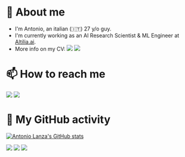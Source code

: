 # :book: About me
* I'm Antonio, an italian (:it:) 27 y/o guy.
* I'm currently working as an AI Research Scientist & ML Engineer at [Altilia.ai](https://altilia.ai).
* More info on my CV:
<a href="https://github.com/antoniolanza1996/antoniolanza1996/blob/main/CVs/CV_Antonio_Lanza_en.pdf"><img src="https://img.shields.io/badge/english version-C8102E?style=for-the-badge"></a>
<a href="https://github.com/antoniolanza1996/antoniolanza1996/blob/main/CVs/CV_Antonio_Lanza_it.pdf"><img src="https://img.shields.io/badge/italian version-008C45?style=for-the-badge"></a>

# :mailbox: How to reach me
<a href="mailto:antoniolanza1996@gmail.com"><img src="https://img.shields.io/badge/mail-D14836?style=for-the-badge&logo=gmail&logoColor=white"></a>
<a href="https://www.linkedin.com/in/lanzaantonio"><img src="https://img.shields.io/badge/LinkedIn-0077B5?style=for-the-badge&logo=linkedin&logoColor=white"></a>

# :construction: My GitHub activity
[![Antonio Lanza's GitHub stats](https://github-readme-stats.vercel.app/api?username=antoniolanza1996&count_private=true&show_icons=true&theme=algolia)](https://github-readme-stats.vercel.app/api?username=antoniolanza1996&count_private=true&show_icons=true&theme=algolia)

<a href="https://github.com/search?o=desc&q=author%3Aantoniolanza1996+is%3Apr&s=updated"><img src="https://img.shields.io/badge/My pull requests-000000?style=for-the-badge&logo=github&logoColor=white"></a>
<a href="https://github.com/search?o=desc&q=author%3Aantoniolanza1996+is%3Aissue&s=updated"><img src="https://img.shields.io/badge/My opened issues-000000?style=for-the-badge&logo=github&logoColor=white"></a>
<a href="https://github.com/search?o=desc&q=commenter%3Aantoniolanza1996&s=updated"><img src="https://img.shields.io/badge/My comments-000000?style=for-the-badge&logo=github&logoColor=white"></a>
